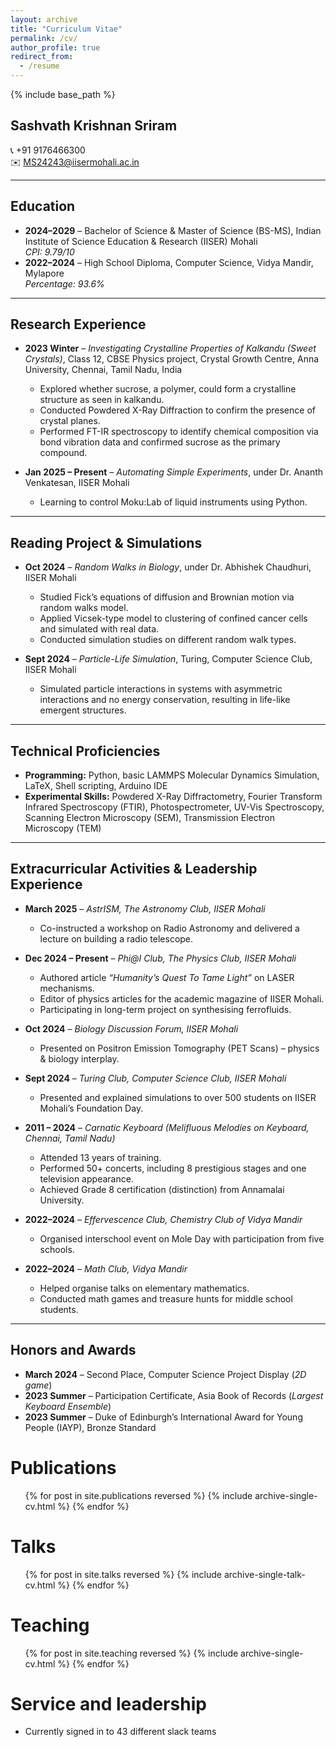 ```yaml
---
layout: archive
title: "Curriculum Vitae"
permalink: /cv/
author_profile: true
redirect_from:
  - /resume
---
```


{% include base_path %}

## Sashvath Krishnan Sriram

📞 +91 9176466300  
✉️ MS24243@iisermohali.ac.in

---

## Education

- **2024–2029** – Bachelor of Science & Master of Science (BS-MS), Indian Institute of Science Education & Research (IISER) Mohali  
  _CPI: 9.79/10_
- **2022–2024** – High School Diploma, Computer Science, Vidya Mandir, Mylapore  
  _Percentage: 93.6%_

---

## Research Experience

- **2023 Winter** – _Investigating Crystalline Properties of Kalkandu (Sweet Crystals)_, Class 12, CBSE Physics project, Crystal Growth Centre, Anna University, Chennai, Tamil Nadu, India
  - Explored whether sucrose, a polymer, could form a crystalline structure as seen in kalkandu.
  - Conducted Powdered X-Ray Diffraction to confirm the presence of crystal planes.
  - Performed FT-IR spectroscopy to identify chemical composition via bond vibration data and confirmed sucrose as the primary compound.

- **Jan 2025 – Present** – _Automating Simple Experiments_, under Dr. Ananth Venkatesan, IISER Mohali
  - Learning to control Moku:Lab of liquid instruments using Python.

---

## Reading Project & Simulations

- **Oct 2024** – _Random Walks in Biology_, under Dr. Abhishek Chaudhuri, IISER Mohali
  - Studied Fick’s equations of diffusion and Brownian motion via random walks model.
  - Applied Vicsek-type model to clustering of confined cancer cells and simulated with real data.
  - Conducted simulation studies on different random walk types.

- **Sept 2024** – _Particle-Life Simulation_, Turing, Computer Science Club, IISER Mohali
  - Simulated particle interactions in systems with asymmetric interactions and no energy conservation, resulting in life-like emergent structures.

---

## Technical Proficiencies

- **Programming:** Python, basic LAMMPS Molecular Dynamics Simulation, LaTeX, Shell scripting, Arduino IDE
- **Experimental Skills:** Powdered X-Ray Diffractometry, Fourier Transform Infrared Spectroscopy (FTIR), Photospectrometer, UV-Vis Spectroscopy, Scanning Electron Microscopy (SEM), Transmission Electron Microscopy (TEM)

---

## Extracurricular Activities & Leadership Experience

- **March 2025** – _AstrISM, The Astronomy Club, IISER Mohali_
  - Co-instructed a workshop on Radio Astronomy and delivered a lecture on building a radio telescope.

- **Dec 2024 – Present** – _Phi@I Club, The Physics Club, IISER Mohali_
  - Authored article _“Humanity’s Quest To Tame Light”_ on LASER mechanisms.
  - Editor of physics articles for the academic magazine of IISER Mohali.
  - Participating in long-term project on synthesising ferrofluids.

- **Oct 2024** – _Biology Discussion Forum, IISER Mohali_
  - Presented on Positron Emission Tomography (PET Scans) – physics & biology interplay.

- **Sept 2024** – _Turing Club, Computer Science Club, IISER Mohali_
  - Presented and explained simulations to over 500 students on IISER Mohali’s Foundation Day.

- **2011 – 2024** – _Carnatic Keyboard (Melifluous Melodies on Keyboard, Chennai, Tamil Nadu)_
  - Attended 13 years of training.
  - Performed 50+ concerts, including 8 prestigious stages and one television appearance.
  - Achieved Grade 8 certification (distinction) from Annamalai University.

- **2022–2024** – _Effervescence Club, Chemistry Club of Vidya Mandir_
  - Organised interschool event on Mole Day with participation from five schools.

- **2022–2024** – _Math Club, Vidya Mandir_
  - Helped organise talks on elementary mathematics.
  - Conducted math games and treasure hunts for middle school students.

---

## Honors and Awards

- **March 2024** – Second Place, Computer Science Project Display (_2D game_)
- **2023 Summer** – Participation Certificate, Asia Book of Records (_Largest Keyboard Ensemble_)
- **2023 Summer** – Duke of Edinburgh’s International Award for Young People (IAYP), Bronze Standard

# Publications

  <ul>{% for post in site.publications reversed %}
    {% include archive-single-cv.html %}
  {% endfor %}</ul>
  
Talks
======
  <ul>{% for post in site.talks reversed %}
    {% include archive-single-talk-cv.html  %}
  {% endfor %}</ul>
  
Teaching
======
  <ul>{% for post in site.teaching reversed %}
    {% include archive-single-cv.html %}
  {% endfor %}</ul>
  
Service and leadership
======
* Currently signed in to 43 different slack teams
